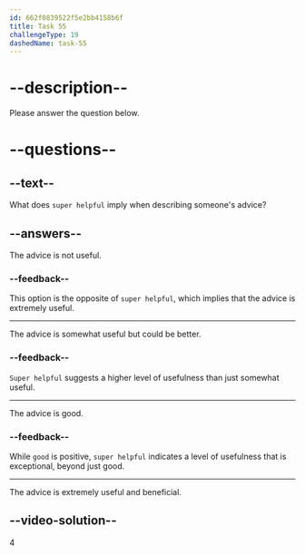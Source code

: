 ```yaml
---
id: 662f0839522f5e2bb4158b6f
title: Task 55
challengeType: 19
dashedName: task-55
---
```


# --description--

Please answer the question below.

# --questions--

## --text--

What does `super helpful` imply when describing someone's advice?

## --answers--

The advice is not useful.

### --feedback--

This option is the opposite of `super helpful`, which implies that the advice is extremely useful.

---

The advice is somewhat useful but could be better.

### --feedback--

`Super helpful` suggests a higher level of usefulness than just somewhat useful.

---

The advice is good.

### --feedback--

While `good` is positive, `super helpful` indicates a level of usefulness that is exceptional, beyond just good.

---

The advice is extremely useful and beneficial.

## --video-solution--

4
